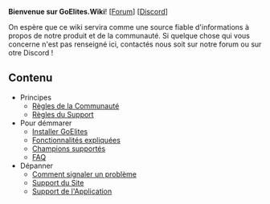 **Bienvenue sur GoElites.Wiki**! [[Forum](https://goelites.net)] [[Discord](https://discord.gg/m7RctYk)]

On espère que ce wiki servira comme une source fiable d'informations à propos de notre produit et de la communauté. Si quelque chose qui vous concerne n'est pas renseigné ici, contactés nous soit sur notre forum ou sur otre Discord !



## Contenu
- Principes
	- [Règles de la Communauté](CommunityPrinciples/CommunityGuidelines.md)
	- [Règles du Support](CommunityPrinciples/SupportGuidelines.md)
- Pour démmarer
	- [Installer GoElites](GettingStarted/Installation.md)
	- [Fonctionnalités expliquées](GettingStarted/Features.md)
	- [Champions supportés](GettingStarted/SupportedChampions.md)
	- [FAQ](GettingStarted/FrequentlyAskedQuestions.md)
- Dépanner
	- [Comment signaler un problème](Troubleshooting/TroubleshootingReportGuide.md)
	- [Support du Site](Troubleshooting/WebsiteTroubleshooting.md)
	- [Support de l'Application](Troubleshooting/ApplicationTroubleshooting.md)
